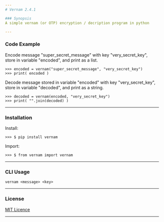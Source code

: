 ```yaml
---
# Vernam 2.4.1

### Synopsis
A simple vernam (or OTP) encryption / decription program in python

---
```

### Code Example
Encode message "super_secret_message" with key "very_secret_key", store in variable "encoded", and print as a list.
~~~
>>> encoded = vernam("super_secret_message", "very_secret_key")
>>> print( encoded )
~~~

Decode message stored in variable "encoded" with key "very_secret_key", store in variable "decoded", and print as a string.
~~~
>>> decoded = vernam(encoded, "very_secret_key")
>>> print( "".join(decoded) )
~~~
---
### Installation
Install:
~~~
>>> $ pip install vernam
~~~
Import:
~~~
>>> $ from vernam import vernam
~~~
---
### CLI Usage
~~~
vernam <message> <key>
~~~
---
### License
[MIT Licence](https://choosealicense.com/licenses/mit/#)

---